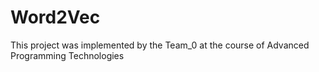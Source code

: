 # Word2Vec
This project was implemented by the Team_0 at the course of Advanced Programming Technologies
